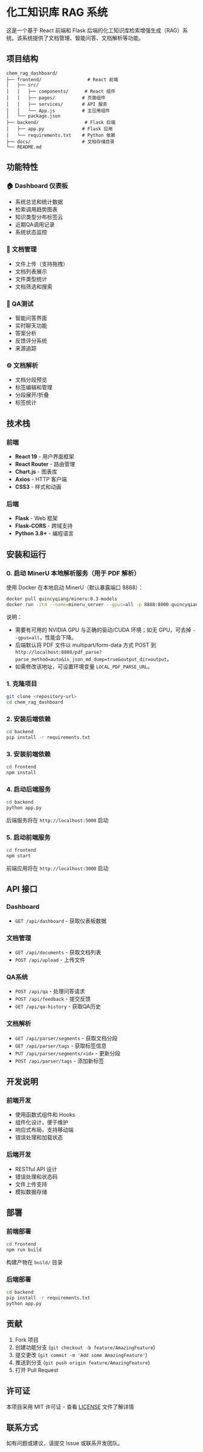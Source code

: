# 化工知识库 RAG 系统

这是一个基于 React 前端和 Flask 后端的化工知识库检索增强生成（RAG）系统。该系统提供了文档管理、智能问答、文档解析等功能。

## 项目结构

```
chem_rag_dashboard/
├── frontend/                 # React 前端
│   ├── src/
│   │   ├── components/      # React 组件
│   │   ├── pages/          # 页面组件
│   │   ├── services/       # API 服务
│   │   └── App.js          # 主应用组件
│   └── package.json
├── backend/                 # Flask 后端
│   ├── app.py              # Flask 应用
│   └── requirements.txt    # Python 依赖
├── docs/                   # 文档存储目录
└── README.md
```

## 功能特性

### 🏠 Dashboard 仪表板
- 系统总览和统计数据
- 检索调用趋势图表
- 知识类型分布标签云
- 近期QA调用记录
- 系统状态监控

### 📁 文档管理
- 文件上传（支持拖拽）
- 文档列表展示
- 文件类型统计
- 文档筛选和搜索

### 🤖 QA测试
- 智能问答界面
- 实时聊天功能
- 答案分析
- 反馈评分系统
- 来源追踪

### ⚙️ 文档解析
- 文档分段预览
- 标签编辑和管理
- 分段展开/折叠
- 标签统计

## 技术栈

### 前端
- **React 19** - 用户界面框架
- **React Router** - 路由管理
- **Chart.js** - 图表库
- **Axios** - HTTP 客户端
- **CSS3** - 样式和动画

### 后端
- **Flask** - Web 框架
- **Flask-CORS** - 跨域支持
- **Python 3.8+** - 编程语言

## 安装和运行

### 0. 启动 MinerU 本地解析服务（用于 PDF 解析）

使用 Docker 在本地启动 MinerU（默认暴露端口 8888）：

```bash
docker pull quincyqiang/mineru:0.3-models
docker run -itd --name=mineru_server --gpus=all -p 8888:8000 quincyqiang/mineru:0.3-models
```

说明：
- 需要有可用的 NVIDIA GPU 与正确的驱动/CUDA 环境；如无 GPU，可去掉 `--gpus=all`，性能会下降。
- 后端默认将 PDF 文件以 multipart/form-data 方式 POST 到
  `http://localhost:8888/pdf_parse?parse_method=auto&is_json_md_dump=true&output_dir=output`。
- 如需修改该地址，可设置环境变量 `LOCAL_PDF_PARSE_URL`。

### 1. 克隆项目
```bash
git clone <repository-url>
cd chem_rag_dashboard
```

### 2. 安装后端依赖
```bash
cd backend
pip install -r requirements.txt
```

### 3. 安装前端依赖
```bash
cd frontend
npm install
```

### 4. 启动后端服务
```bash
cd backend
python app.py
```
后端服务将在 `http://localhost:5000` 启动

### 5. 启动前端服务
```bash
cd frontend
npm start
```
前端应用将在 `http://localhost:3000` 启动

## API 接口

### Dashboard
- `GET /api/dashboard` - 获取仪表板数据

### 文档管理
- `GET /api/documents` - 获取文档列表
- `POST /api/upload` - 上传文件

### QA系统
- `POST /api/qa` - 处理问答请求
- `POST /api/feedback` - 提交反馈
- `GET /api/qa-history` - 获取QA历史

### 文档解析
- `GET /api/parser/segments` - 获取文档分段
- `GET /api/parser/tags` - 获取标签信息
- `PUT /api/parser/segments/<id>` - 更新分段
- `POST /api/parser/tags` - 添加新标签

## 开发说明

### 前端开发
- 使用函数式组件和 Hooks
- 组件化设计，便于维护
- 响应式布局，支持移动端
- 错误处理和加载状态

### 后端开发
- RESTful API 设计
- 错误处理和状态码
- 文件上传支持
- 模拟数据存储

## 部署

### 前端部署
```bash
cd frontend
npm run build
```
构建产物在 `build/` 目录

### 后端部署
```bash
cd backend
pip install -r requirements.txt
python app.py
```

## 贡献

1. Fork 项目
2. 创建功能分支 (`git checkout -b feature/AmazingFeature`)
3. 提交更改 (`git commit -m 'Add some AmazingFeature'`)
4. 推送到分支 (`git push origin feature/AmazingFeature`)
5. 打开 Pull Request

## 许可证

本项目采用 MIT 许可证 - 查看 [LICENSE](LICENSE) 文件了解详情

## 联系方式

如有问题或建议，请提交 Issue 或联系开发团队。
